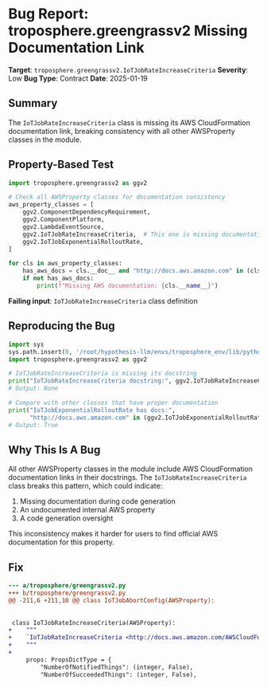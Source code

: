 # Bug Report: troposphere.greengrassv2 Missing Documentation Link

**Target**: `troposphere.greengrassv2.IoTJobRateIncreaseCriteria`
**Severity**: Low
**Bug Type**: Contract
**Date**: 2025-01-19

## Summary

The `IoTJobRateIncreaseCriteria` class is missing its AWS CloudFormation documentation link, breaking consistency with all other AWSProperty classes in the module.

## Property-Based Test

```python
import troposphere.greengrassv2 as ggv2

# Check all AWSProperty classes for documentation consistency
aws_property_classes = [
    ggv2.ComponentDependencyRequirement,
    ggv2.ComponentPlatform,
    ggv2.LambdaEventSource,
    ggv2.IoTJobRateIncreaseCriteria,  # This one is missing documentation
    ggv2.IoTJobExponentialRolloutRate,
]

for cls in aws_property_classes:
    has_aws_docs = cls.__doc__ and "http://docs.aws.amazon.com" in (cls.__doc__ or "")
    if not has_aws_docs:
        print(f"Missing AWS documentation: {cls.__name__}")
```

**Failing input**: `IoTJobRateIncreaseCriteria` class definition

## Reproducing the Bug

```python
import sys
sys.path.insert(0, '/root/hypothesis-llm/envs/troposphere_env/lib/python3.13/site-packages')
import troposphere.greengrassv2 as ggv2

# IoTJobRateIncreaseCriteria is missing its docstring
print("IoTJobRateIncreaseCriteria docstring:", ggv2.IoTJobRateIncreaseCriteria.__doc__)
# Output: None

# Compare with other classes that have proper documentation
print("IoTJobExponentialRolloutRate has docs:", 
      "http://docs.aws.amazon.com" in (ggv2.IoTJobExponentialRolloutRate.__doc__ or ""))
# Output: True
```

## Why This Is A Bug

All other AWSProperty classes in the module include AWS CloudFormation documentation links in their docstrings. The `IoTJobRateIncreaseCriteria` class breaks this pattern, which could indicate:
1. Missing documentation during code generation
2. An undocumented internal AWS property
3. A code generation oversight

This inconsistency makes it harder for users to find official AWS documentation for this property.

## Fix

```diff
--- a/troposphere/greengrassv2.py
+++ b/troposphere/greengrassv2.py
@@ -211,6 +211,10 @@ class IoTJobAbortConfig(AWSProperty):
 
 
 class IoTJobRateIncreaseCriteria(AWSProperty):
+    """
+    `IoTJobRateIncreaseCriteria <http://docs.aws.amazon.com/AWSCloudFormation/latest/UserGuide/aws-properties-greengrassv2-deployment-iotjobrateincreasecriteria.html>`__
+    """
+
     props: PropsDictType = {
         "NumberOfNotifiedThings": (integer, False),
         "NumberOfSucceededThings": (integer, False),
```